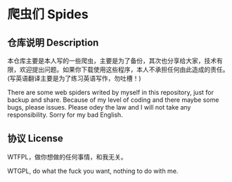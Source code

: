 # 爬虫们 Spides

## 仓库说明 Description

本仓库主要是本人写的一些爬虫，主要是为了备份，其次也分享给大家，技术有限，欢迎提出问题。如果你下载使用这些程序，本人不承担任何由此造成的责任。(写英语翻译主要是为了练习英语写作，勿吐槽！)

There are some web spiders writed by myself in this repository, just for backup and share. Because of my level of coding and there maybe some bugs, please issues. Please odey the law and I will not take any responsibility. Sorry for my bad English.

## 协议 License

WTFPL，做你想做的任何事情，和我无关。

WTGPL, do what the fuck you want, nothing to do with me.